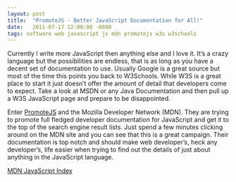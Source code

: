 ```yaml
---
layout: post
title:  "PromoteJS - Better JavaScript Documentation for All!"
date:   2011-07-17 12:00:00 -0600
tags: software web javascript js mdn promotejs w3s w3schools
---
```


Currently I write more JavaScript then anything else and I love it. It’s a crazy language but the possibilities are endless, that is as long as you have a decent set of documentation to use. Usually Google is a great source but most of the time this points you back to W3Schools. While W3S is a great place to start it just doesn’t offer the amount of detail that developers come to expect. Take a look at MSDN or any Java Documentation and then pull up a W3S JavaScript page and prepare to be disappointed.

Enter [PromoteJS](http://promotejs.com/) and the Mozilla Developer Network (MDN). They are trying to promote full fledged developer documentation for JavaScript and get it to the top of the search engine result lists. Just spend a few minutes clicking around on the MDN site and you can see that this is a great campaign. Their documentation is top notch and should make web developer’s, heck any developer’s, life easier when trying to find out the details of just about anything in the JavaScript language.

[MDN JavaScript Index](https://developer.mozilla.org/en/JavaScript)